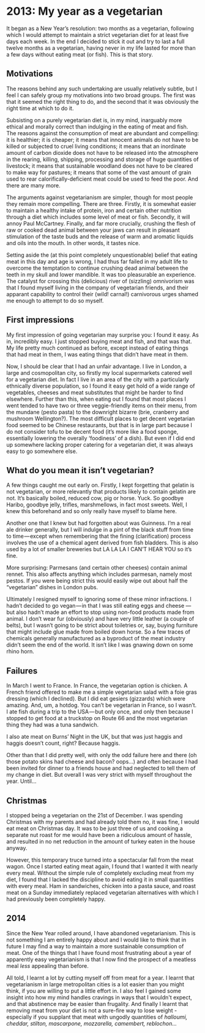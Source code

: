 2013: My year as a vegetarian
===

It began as a New Year’s resolution: two months as a vegetarian, following which I would attempt to maintain a strict vegetarian diet for at least five days each week. In the end I decided to stick it out and try to last a full twelve months as a vegetarian, having never in my life lasted for more than a few days without eating meat (or fish). This is that story.

Motivations
---
The reasons behind any such undertaking are usually relatively subtle, but I feel I can safely group my motivations into two broad groups. The first was that it seemed the right thing to do, and the second that it was obviously the right time at which to do it.

Subsisting on a purely vegetarian diet is, in my mind, inarguably more ethical and morally correct than indulging in the eating of meat and fish. The reasons against the consumption of meat are abundant and compelling: it is healthier; it is cheaper; it means that innocent animals do not have to be killed or subjected to cruel living conditions; it means that an inordinate amount of carbon dioxide does not have to be released into the atmosphere in the rearing, killing, shipping, processing and storage of huge quantities of livestock; it means that sustainable woodland does not have to be cleared to make way for pastures; it means that some of the vast amount of grain used to rear calorifically-deficient meat could be used to feed the poor. And there are many more.

The arguments against vegetarianism are simpler, though for most people they remain more compelling. There are three. Firstly, it is somewhat easier to maintain a healthy intake of protein, iron and certain other nutrition through a diet which includes some level of meat or fish. Secondly, it will annoy Paul McCartney. Finally, and far more crucially, crushing the flesh of raw or cooked dead animal between your jaws can result in pleasant stimulation of the taste buds and the release of warm and aromatic liquids and oils into the mouth. In other words, it tastes nice.

Setting aside the (at this point completely unquestionable) belief that eating meat in this day and age is wrong, I had thus far failed in my adult life to overcome the temptation to continue crushing dead animal between the teeth in my skull and lower mandible. It was too pleasurable an experience. The catalyst for crossing this (delicious) river of (sizzling) omnivorism was that I found myself living in the company of vegetarian friends, and their apparant capability to control their (wild! carnal!) carnivorous urges shamed me enough to attempt to do so myself.

First impressions
---
My first impression of going vegetarian may surprise you: I found it easy. As in,
incredibly easy. I just stopped buying meat and fish, and that was that. My life pretty much continued as before, except instead of eating things that had meat in them, I was eating things that didn’t have meat in them.

Now, I should be clear that I had an unfair advantage. I live in London, a large and cosmopolitan city, so firstly my local supermarkets catered well for a vegetarian diet. In fact I live in an area of the city with a particularly ethnically diverse population, so I found it easy get hold of a wide range of vegetables, cheeses and meat substitutes that might be harder to find elsewhere. Further than this, when eating out I found that most places I went tended to have two or three veggie-friendly items on their menu, from the mundane (pesto pasta) to the downright bizarre (brie, cranberry and mushroom Wellington?). The most difficult places to get decent vegetarian food seemed to be Chinese restaurants, but that is in large part because I do not consider tofu to be decent food (it’s more like a food sponge, essentially lowering the overally ‘foodiness’ of a dish). But even if I did end up somewhere lacking proper catering for a vegetarian diet, it was always easy to go somewhere else.

What do you mean it isn’t vegetarian?
---
A few things caught me out early on. Firstly, I kept forgetting that gelatin is not vegetarian, or more relevantly that products likely to contain gelatin are not. It’s basically boiled, reduced cow, pig or horse. Yuck. So goodbye Haribo, goodbye jelly, trifles, marshmellows, in fact most sweets. Well, I knew this beforehand and so only really have myself to blame here.

Another one that I knew but had forgotten about was Guinness. I’m a real ale drinker generally, but I will indulge in a pint of the black stuff from time to time — except when remembering that the fining (clarification) process involves the use of a chemical agent derived from fish bladders. This is also used by a lot of smaller breweries but LA LA LA I CAN’T HEAR YOU so it’s fine.

More surprising: Parmesans (and certain other cheeses) contain animal rennet. This also affects anything which includes parmesan, namely most pestos. If you were being strict this would easily wipe out about half the “vegetarian” dishes in London pubs.

Ultimately I resigned myself to ignoring some of these minor infractions. I hadn’t decided to go vegan — in that I was still eating eggs and cheese — but also hadn’t made an effort to stop using non-food products made from animal. I don’t wear fur (obviously) and have very little leather (a couple of belts), but I wasn’t going to be strict about toiletries or, say, buying furniture that might include glue made from boiled down horse. So a few traces of chemicals generally manufactured as a byproduct of the meat industry didn’t seem the end of the world. It isn’t like I was gnawing down on some rhino horn.

Failures
---
In March I went to France. In France, the vegetarian option is chicken. A French friend offered to make me a simple vegetarian salad with a foie gras dressing (which I declined). But I did eat gesiers (gizzards) which were amazing. And, um, a hotdog. You can’t be vegetarian in France, so I wasn’t. I ate fish during a trip to the USA — but only once, and only then because I stopped to get food at a truckstop on Route 66 and the most vegetarian thing they had was a tuna sandwich.

I also ate meat on Burns’ Night in the UK, but that was just haggis and haggis doesn’t count, right? Because haggis.

Other than that I did pretty well, with only the odd failure here and there (oh those potato skins had cheese and bacon? oops...) and often because I had been invited for dinner to a friends house and had neglected to tell them of my change in diet. But overall I was very strict with myself throughout the year. Until…

Christmas
---
I stopped being a vegetarian on the 21st of December. I was spending Christmas with my parents and had already told them no, it was fine, I would eat meat on Christmas day. It was to be just three of us and cooking a separate nut roast for me would have been a ridiculous amount of hassle, and resulted in no net reduction in the amount of turkey eaten in the house anyway.

However, this temporary truce turned into a spectacular fall from the meat wagon. Once I started eating meat again, I found that I wanted it with nearly every meal. Without the simple rule of completely excluding meat from my diet, I found that I lacked the discipline to avoid eating it in small quantities with every meal. Ham in sandwiches, chicken into a pasta sauce, and roast meat on a Sunday immediately replaced vegetarian alternatives with which I had previously been completely happy.

2014
---
Since the New Year rolled around, I have abandoned vegetarianism. This is not something I am entirely happy about and I would like to think that in future I may find a way to maintain a more sustainable consumption of meat. One of the things that I have found most frustrating about a year of apparently easy vegetarianism is that I now find the prospect of a meatless meal _less_ appealing than before.

All told, I learnt a lot by cutting myself off from meat for a year. I learnt that vegetarianism in large metropolitan cities is a lot easier than you might think, if you are willing to put a little effort in. I also feel I gained some insight into how my mind handles cravings in ways that I wouldn't expect, and that abstinence may be easier than frugality. And finally I learnt that removing meat from your diet is not a sure-fire way to lose weight - especially if you supplant that meat with ungodly quantities of _halloumi, cheddar, stilton, mascarpone, mozzarella, camembert, reblochon..._
